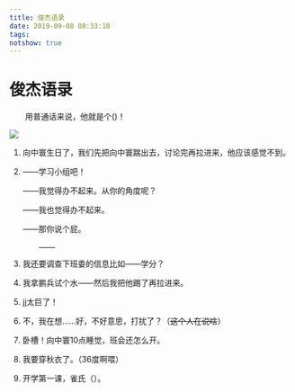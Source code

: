 ```yaml
---
title: 俊杰语录
date: 2019-09-08 08:33:18
tags:
notshow: true
---
```

# 俊杰语录

&emsp;&emsp;用普通话来说，他就是个()！

<!--more-->

![](JJ.jpg)

1. 向中寰生日了，我们先把向中寰踹出去，讨论完再拉进来，他应该感觉不到。

2. ——学习小组吧！
   
   ——我觉得办不起来。从你的角度呢？
   
   ——我也觉得办不起来。
   
   ——那你说个屁。
   
           …………

3. 我还要调查下班委的信息比如——学分？

4. 我拿鹏兵试个水——然后我把他踢了再拉进来。

5. jj太巨了！

6. 不，我在想……好，不好意思，打扰了？（~~这个人在说啥~~）

7. 卧槽！向中寰10点睡觉，班会还怎么开。

8. 我要穿秋衣了。（36度啊喂）

9. 开学第一课，雀氏（）。





